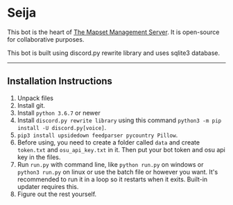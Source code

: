 # Seija
This bot is the heart of [The Mapset Management Server](https://discord.gg/8BquKaS). It is open-source for collaborative purposes.

This bot is built using discord.py rewrite library and uses sqlite3 database.

---

## Installation Instructions

1. Unpack files
2. Install git.
3. Install `python 3.6.7` or newer
4. Install `discord.py rewrite library` using this command `python3 -m pip install -U discord.py[voice]`.
5. `pip3 install upsidedown feedparser pycountry Pillow`.
6. Before using, you need to create a folder called `data` and create `token.txt` and `osu_api_key.txt` in it. Then put your bot token and osu api key in the files. 
7. Run `run.py` with command line, like `python run.py` on windows or `python3 run.py` on linux or use the batch file or however you want. It's recommended to run it in a loop so it restarts when it exits. Built-in updater requires this.
8. Figure out the rest yourself.

